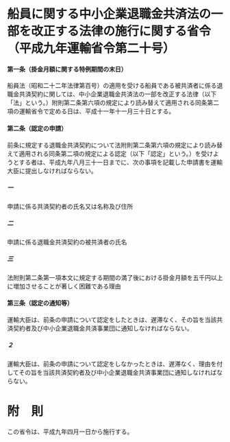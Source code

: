 # 船員に関する中小企業退職金共済法の一部を改正する法律の施行に関する省令（平成九年運輸省令第二十号）
#### 第一条（掛金月額に関する特例期間の末日）
船員法（昭和二十二年法律第百号）の適用を受ける船員である被共済者に係る退職金共済契約に関しては、中小企業退職金共済法の一部を改正する法律（以下「法」という。）附則第二条第六項の規定により読み替えて適用される同条第二項の運輸省令で定める日は、平成十一年十一月三十日とする。
#### 第二条（認定の申請）
前条に規定する退職金共済契約について法附則第二条第六項の規定により読み替えて適用される同条第二項の規定による認定（以下「認定」という。）を受けようとする者は、平成九年八月三十一日までに、次の事項を記載した申請書を運輸大臣に提出しなければならない。
##### 一
申請に係る共済契約者の氏名又は名称及び住所
##### 二
申請に係る退職金共済契約の被共済者の氏名
##### 三
法附則第二条第一項本文に規定する期間の満了後における掛金月額を五千円以上に増加させることが著しく困難である理由
#### 第三条（認定の通知等）
運輸大臣は、前条の申請について認定をしたときは、遅滞なく、その旨を当該共済契約者及び中小企業退職金共済事業団に通知しなければならない。
##### ２
運輸大臣は、前条の申請について認定をしなかったときは、遅滞なく、理由を付してその旨を当該共済契約者及び中小企業退職金共済事業団に通知しなければならない。
# 附　則
この省令は、平成九年四月一日から施行する。
